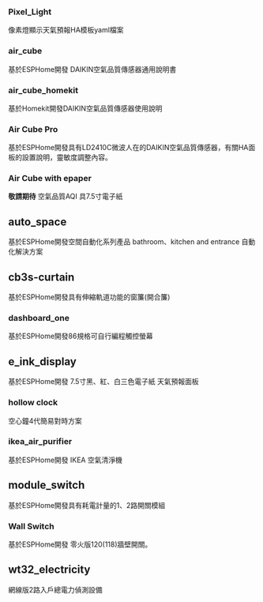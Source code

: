 ### Pixel_Light

像素燈顯示天氣預報HA模板yaml檔案

### air_cube

基於ESPHome開發 DAIKIN空氣品質傳感器通用說明書

### air_cube_homekit

基於Homekit開發DAIKIN空氣品質傳感器使用說明

### Air Cube Pro

基於ESPHome開發具有LD2410C微波人在的DAIKIN空氣品質傳感器，有關HA面板的設置說明，靈敏度調整內容。

### Air Cube with epaper

**敬請期待** 空氣品質AQI 具7.5寸電子紙

## auto_space

基於ESPHome開發空間自動化系列產品 bathroom、kitchen and entrance 自動化解決方案

## cb3s-curtain

基於ESPHome開發具有伸縮軌道功能的窗簾(開合簾)

### dashboard_one

基於ESPHome開發86規格可自行編程觸控螢幕

## e_ink_display

基於ESPHome開發 7.5寸黑、紅、白三色電子紙 天氣預報面板

### hollow clock 

空心鐘4代簡易對時方案

### ikea_air_purifier

基於ESPHome開發 IKEA 空氣清淨機

## module_switch

基於ESPHome開發具有耗電計量的1、2路開關模組

### Wall Switch

基於ESPHome開發 零火版120(118)牆壁開關。

## wt32_electricity

網線版2路入戶總電力偵測設備
